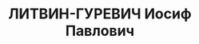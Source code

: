 ---
title: ЛИТВИН-ГУРЕВИЧ Иосиф Павлович
description: "Род. в 1892, Витебск, еврей, обр.: низшее, член ВКП(б) (бывший анархо-синдикалист).\
  \ Проживал: Москва, ул. 2-я Новотихвинская, д. 12, кв. 47. Начальник экспортного\
  \ сектора в Гл. лесоэкспортном управлении Наркомата лесной промышленности СССР.\
  \ \n  Арестован 16.09.1937. Обв. в участии в антисоветской троцкистско-зиновьевской\
  \ диверсионно-террористической организации. Приговор: ВК ВС СССР, 04.11.1937 – ВМН.\
  \ Расстрелян 04.11.1937, г.Москва. \n  Реабилитирован ВК ВС СССР 18.04.1956"
---